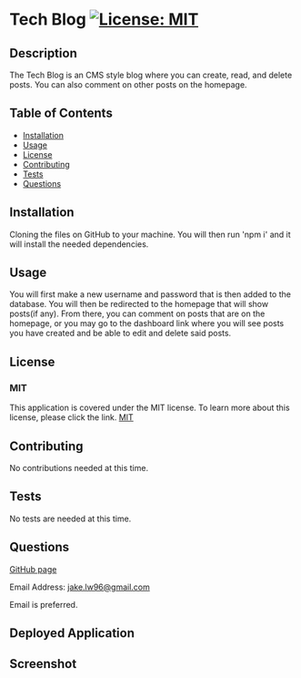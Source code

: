 # Tech Blog [![License: MIT](https://img.shields.io/badge/License-MIT-yellow.svg)](https://opensource.org/licenses/MIT)

## Description

The Tech Blog is an CMS style blog where you can create, read, and delete posts. You can also comment on other posts on the homepage.

## Table of Contents

- [Installation](#installation)
- [Usage](#usage)
- [License](#license)
- [Contributing](#contributing)
- [Tests](#tests)
- [Questions](#questions)

## Installation

Cloning the files on GitHub to your machine. You will then run 'npm i' and it will install the needed dependencies.

## Usage

You will first make a new username and password that is then added to the database. You will then be redirected to the homepage that will show posts(if any). From there, you can comment on posts that are on the homepage, or you may go to the dashboard link where you will see posts you have created and be able to edit and delete said posts.

## License

### MIT

This application is covered under the MIT license. To learn more about this license,
please click the link. [MIT](https://choosealicense.com/licenses/mit/)

## Contributing

No contributions needed at this time.

## Tests

No tests are needed at this time.

## Questions

[GitHub page](https://github.com/jakelw96)

Email Address: jake.lw96@gmail.com

Email is preferred.

## Deployed Application

## Screenshot
